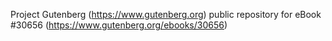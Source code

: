 Project Gutenberg (https://www.gutenberg.org) public repository for eBook #30656 (https://www.gutenberg.org/ebooks/30656)
